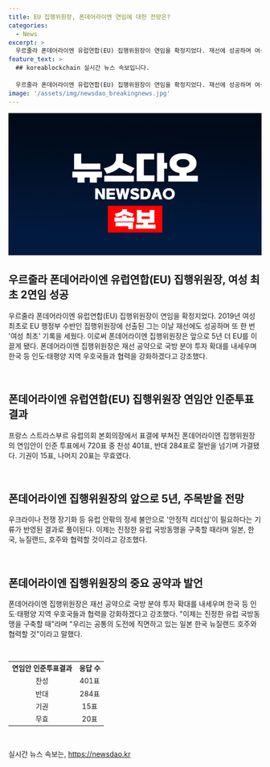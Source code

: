 ```yaml
---
title: EU 집행위원장, 폰데어라이엔 연임에 대한 전망은?
categories:
  - News
excerpt: >
  우르줄라 폰데어라이엔 유럽연합(EU) 집행위원장이 연임을 확정지었다. 재선에 성공하며 여성 최초 기록을 세웠고, 720표 중 찬성 401표로 가결됐다. 폰데어라이엔은 앞으로 5년 동안 EU를 이끌게 되며 국방 분야 투자 확대와 인도·태평양 지역 우호국과의 협력을 강조했다. 유럽 안팎의 정세 불안에 대응하기 위해 안정적 리더십의 요구가 반영된 결과로 풀이된다.
feature_text: >
  ## koreablockchain 실시간 뉴스 속보입니다.

  우르줄라 폰데어라이엔 유럽연합(EU) 집행위원장이 연임을 확정지었다. 재선에 성공하며 여성 최초 기록을 세웠고, 720표 중 찬성 401표로 가결됐다. 폰데어라이엔은 앞으로 5년 동안 EU를 이끌게 되며 국방 분야 투자 확대와 인도·태평양 지역 우호국과의 협력을 강조했다. 유럽 안팎의 정세 불안에 대응하기 위해 안정적 리더십의 요구가 반영된 결과로 풀이된다.
image: '/assets/img/newsdao_breakingnews.jpg'
---
```


<p><img src="/assets/img/newsdao_breakingnews.jpg" alt="koreablockchain 속보" /></p>

<h2 data-ke-size="size26">우르줄라 폰데어라이엔 유럽연합(EU) 집행위원장, 여성 최초 2연임 성공</h2>

<p>우르줄라 폰데어라이엔 유럽연합(EU) 집행위원장이 연임을 확정지었다. 2019년 여성 최초로 EU 행정부 수반인 집행위원장에 선출된 그는 이날 재선에도 성공하며 또 한 번 '여성 최초' 기록을 세웠다. 이로써 폰데어라이엔 집행위원장은 앞으로 5년 더 EU를 이끌게 됐다. 폰데어라이엔 집행위원장은 재선 공약으로 국방 분야 투자 확대를 내세우며 한국 등 인도·태평양 지역 우호국들과 협력을 강화하겠다고 강조했다. </p>

<p data-ke-size="size16">&nbsp;</p>

<h2 data-ke-size="size26">폰데어라이엔 유럽연합(EU) 집행위원장 연임안 인준투표결과</h2>

<p>프랑스 스트라스부르 유럽의회 본회의장에서 표결에 부쳐진 폰데어라이엔 집행위원장의 연임안이 인준 투표에서 720표 중 찬성 401표, 반대 284표로 절반을 넘기며 가결됐다. 기권이 15표, 나머지 20표는 무효였다. </p>

<p data-ke-size="size16">&nbsp;</p>

<h2 data-ke-size="size26">폰데어라이엔 집행위원장의 앞으로 5년, 주목받을 전망</h2>

<p>우크라이나 전쟁 장기화 등 유럽 안팎의 정세 불안으로 '안정적 리더십'이 필요하다는 기류가 반영된 결과로 풀이된다. 이제는 진정한 유럽 국방동맹을 구축할 때라며 일본, 한국, 뉴질랜드, 호주와 협력할 것이라고 강조했다.</p>

<p data-ke-size="size16">&nbsp;</p>

<h2 data-ke-size="size26">폰데어라이엔 집행위원장의 중요 공약과 발언</h2>

<p>폰데어라이엔 집행위원장은 재선 공약으로 국방 분야 투자 확대를 내세우며 한국 등 인도·태평양 지역 우호국들과 협력을 강화하겠다고 강조했다. "이제는 진정한 유럽 국방동맹을 구축할 때"라며 "우리는 공통의 도전에 직면하고 있는 일본 한국 뉴질랜드 호주와 협력할 것"이라고 말했다. </p>

<p data-ke-size="size16">&nbsp;</p>

<table>
  <tbody>
    <tr>
      <td style="text-align: center; height: 17px;"><b>연임안 인준투표결과</b></td>
      <td style="text-align: center; height: 17px;"><b>응답 수</b></td>
    </tr>
    <tr>
      <td style="text-align: center; height: 17px;">찬성</td>
      <td style="text-align: center; height: 17px;">401표</td>
    </tr>
    <tr>
      <td style="text-align: center; height: 17px;">반대</td>
      <td style="text-align: center; height: 17px;">284표</td>
    </tr>
    <tr>
      <td style="text-align: center; height: 17px;">기권</td>
      <td style="text-align: center; height: 17px;">15표</td>
    </tr>
    <tr>
      <td style="text-align: center; height: 17px;">무효</td>
      <td style="text-align: center; height: 17px;">20표</td>
    </tr>
  </tbody>
</table>

<p data-ke-size="size16">&nbsp;</p>
실시간 뉴스 속보는, <a href="https://newsdao.kr" rel="dofollow">https://newsdao.kr</a>


